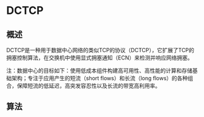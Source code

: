 # DCTCP

## 概述

DCTCP是一种用于数据中心网络的类似TCP的协议（DCTCP），它扩展了TCP的拥塞控制算法，在交换机中使用显式拥塞通知（ECN）来检测并响应网络拥塞。

注：数据中心的目标如下：使用低成本组件构建高可用性、高性能的计算和存储基础架构；专注于应用产生的短流（short flows）和长流（long flows）的各种组合，保障短流的低延迟，高突发容忍性以及长流的带宽高利用率。

## 算法 
